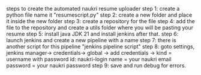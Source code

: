 steps to create the automated naukri resume uploader
step 1: create a python file name it "resumescript.py"
step 2: create a new folder and place it inside the new folder
step 3: create a repository for the file
step 4: add the file to the repository and create a utils folder where you will be pasting your resume
step 5: install java JDK 21 and install jenkins after that.
step 6: launch jenkins and create a new pipeline with a name
step 7: there is another script for this pipeline "jenkins pipeline script"
step 8: goto settings, jenkins manager-> credentials-> global -> add credentials
-> kind = username with password
id: naukri-login
name = your naukri email
password = your naukri password
step 9: save and run debug for errors.
